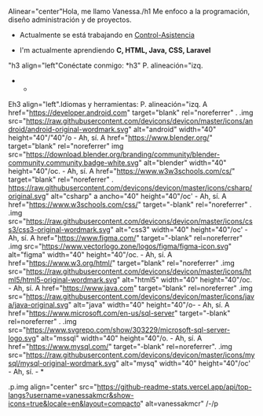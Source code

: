 Alinear="center"Hola, me llamo Vanessa./h1
Me enfoco a la programación, diseño administración y de proyectos.

- Actualmente se está trabajando en [Control-Asistencia](https://github.com/VanessaKmCr/ControlAsistencia-CtrlStar.git)

- I'm actualmente aprendiendo **C, HTML, Java, CSS, Laravel**

"h3 align="left"Conéctate conmigo: *h3"
P. alineación="izq.
- *

Eh3 align="left".Idiomas y herramientas:
P. alineación="izq. A href="https://developer.android.com" target="blank" rel="noreferrer" . .img src="https://raw.githubusercontent.com/devicons/devicon/master/icons/android/android-original-wordmark.svg" alt="android" width="40" height="40"/"40"/o - Ah, sí. A href="https://www.blender.org/" target="blank" rel="noreferrer" img src="https://download.blender.org/branding/community/blender-community.community.badge-white.svg" alt="blender" width="40" height="40"/oc. - Ah, sí. A href="https://www.w3w3schools.com/cs/" target="blank" rel="noreferrer" . https://raw.githubusercontent.com/devicons/devicon/master/icons/csharp/original.svg" alt="csharp" a ancho="40" height="40"/oc' - Ah, sí. A href="https://www.w3schools.com/css/" target="-blank" rel="noreferrer" . .img src="https://raw.githubusercontent.com/devicons/devicon/master/icons/css3/css3-original-wordmark.svg" alt="css3" width="40" height="40"/oc' - Ah, sí. A href="https://www.figma.com/" target="-blank" rel=noreferrer" .img src="https://www.vectorlogo.zone/logos/figma/figma-icon.svg" alt="figma" width="40" height="40"/oc. - Ah, sí. A href="https://www.w3.org/html/" target="blank" rel="noreferrer" .img src="https://raw.githubusercontent.com/devicons/devicon/master/icons/html5/html5-original-wordmark.svg" alt="html5" width="40" height="40"/oc. - Ah, sí. A href="https://www.java.com" target="blank" rel=noreferrer" .img src="https://raw.githubusercontent.com/devicons/devicon/master/icons/java/java-original.svg" alt="java" width="40" height="40"/o- - Ah, sí. A href="https://www.microsoft.com/en-us/sql-server" target="-blank" rel=noreferrer" . .img src="https://www.svgrepo.com/show/303229/microsoft-sql-server-logo.svg" alt="mssql" width="40" height="40"/o. - Ah, sí. A href="https://www.mysql.com/" target="-blank" rel=noreferrer". .img src="https://raw.githubusercontent.com/devicons/devicon/master/icons/mysql/mysql-original-wordmark.svg" alt="mysq" width="40" height="40"/oc' - Ah, sí. - *

.p.img align="center" src="https://github-readme-stats.vercel.app/api/top-langs?username=vanessakmcr&show-icons=true&locale=en&layout=compacto" alt=vanessakmcr" /-/p


